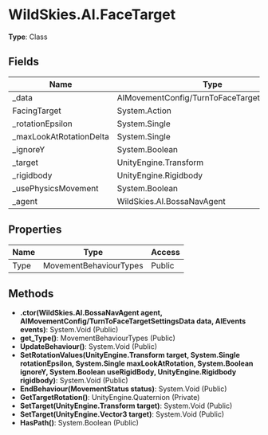 ﻿# WildSkies.AI.FaceTarget

**Type**: Class

## Fields

| Name | Type | Access |
|------|------|--------|
| _data | AIMovementConfig/TurnToFaceTargetSettingsData | Private |
| FacingTarget | System.Action | Public |
| _rotationEpsilon | System.Single | Private |
| _maxLookAtRotationDelta | System.Single | Private |
| _ignoreY | System.Boolean | Private |
| _target | UnityEngine.Transform | Private |
| _rigidbody | UnityEngine.Rigidbody | Private |
| _usePhysicsMovement | System.Boolean | Private |
| _agent | WildSkies.AI.BossaNavAgent | Private |

## Properties

| Name | Type | Access |
|------|------|--------|
| Type | MovementBehaviourTypes | Public |

## Methods

- **.ctor(WildSkies.AI.BossaNavAgent agent, AIMovementConfig/TurnToFaceTargetSettingsData data, AIEvents events)**: System.Void (Public)
- **get_Type()**: MovementBehaviourTypes (Public)
- **UpdateBehaviour()**: System.Void (Public)
- **SetRotationValues(UnityEngine.Transform target, System.Single rotationEpsilon, System.Single maxLookAtRotation, System.Boolean ignoreY, System.Boolean useRigidBody, UnityEngine.Rigidbody rigidbody)**: System.Void (Public)
- **EndBehaviour(MovementStatus status)**: System.Void (Public)
- **GetTargetRotation()**: UnityEngine.Quaternion (Private)
- **SetTarget(UnityEngine.Transform target)**: System.Void (Public)
- **SetTarget(UnityEngine.Vector3 target)**: System.Void (Public)
- **HasPath()**: System.Boolean (Public)

